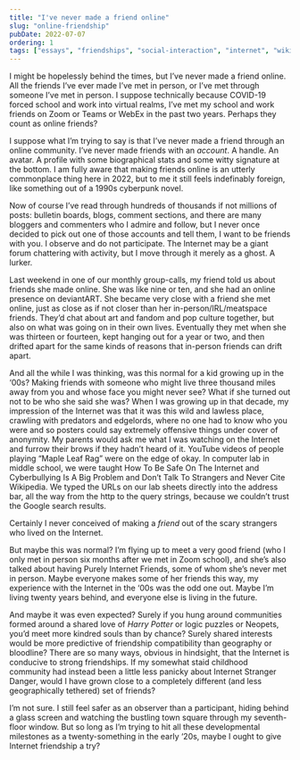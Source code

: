 ```yaml
---
title: "I've never made a friend online"
slug: "online-friendship"
pubDate: 2022-07-07
ordering: 1
tags: ["essays", "friendships", "social-interaction", "internet", "wikipedia"]
---
```


<span class="small-caps">I might be hopelessly behind the times</span>, but I’ve never made a friend online. All the friends I’ve ever made I’ve met in person, or I’ve met through someone I’ve met in person. I suppose technically because COVID-19 forced school and work into virtual realms, I’ve met my school and work friends on Zoom or Teams or WebEx in the past two years. Perhaps they count as online friends?

I suppose what I’m trying to say is that I’ve never made a friend through an online community. I’ve never made friends with an _account_. A handle. An avatar. A profile with some biographical stats and some witty signature at the bottom. I am fully aware that making friends online is an utterly commonplace thing here in 2022, but to me it still feels indefinably foreign, like something out of a 1990s cyberpunk novel.

Now of course I’ve read through hundreds of thousands if not millions of posts: bulletin boards, blogs, comment sections, and there are many bloggers and commenters who I admire and follow, but I never once decided to pick out one of those accounts and tell them, I want to be friends with you. I observe and do not participate. The Internet may be a giant forum chattering with activity, but I move through it merely as a ghost. A lurker.

Last weekend in one of our monthly group-calls, my friend told us about friends she made online. She was like nine or ten, and she had an online presence on deviantART. She became very close with a friend she met online, just as close as if not closer than her in-person/IRL/meatspace friends. They’d chat about art and fandom and pop culture together, but also on what was going on in their own lives. Eventually they met when she was thirteen or fourteen, kept hanging out for a year or two, and then drifted apart for the same kinds of reasons that in-person friends can drift apart.

And all the while I was thinking, was this normal for a kid growing up in the ‘00s? Making friends with someone who might live three thousand miles away from you and whose face you might never see? What if she turned out not to be who she said she was? When I was growing up in that decade, my impression of the Internet was that it was this wild and lawless place, crawling with predators and edgelords, where no one had to know who you were and so posters could say extremely offensive things under cover of anonymity. My parents would ask me what I was watching on the Internet and furrow their brows if they hadn’t heard of it. YouTube videos of people playing “Maple Leaf Rag” were on the edge of okay. In computer lab in middle school, we were taught How To Be Safe On The Internet and Cyberbullying Is A Big Problem and Don’t Talk To Strangers and Never Cite Wikipedia. We typed the URLs on our lab sheets directly into the address bar, all the way from the http to the query strings, because we couldn’t trust the Google search results.

Certainly I never conceived of making a _friend_ out of the scary strangers who lived on the Internet.

But maybe this was normal? I’m flying up to meet a very good friend (who I only met in person six months after we met in Zoom school), and she’s also talked about having Purely Internet Friends, some of whom she’s never met in person. Maybe everyone makes some of her friends this way, my experience with the Internet in the ‘00s was the odd one out. Maybe I’m living twenty years behind, and everyone else is living in the future.

And maybe it was even expected? Surely if you hung around communities formed around a shared love of _Harry Potter_ or logic puzzles or Neopets, you’d meet more kindred souls than by chance? Surely shared interests would be more predictive of friendship compatibility than geography or bloodline? There are so many ways, obvious in hindsight, that the Internet is conducive to strong friendships. If my somewhat staid childhood community had instead been a little less panicky about Internet Stranger Danger, would I have grown close to a completely different (and less geographically tethered) set of friends?

I’m not sure. I still feel safer as an observer than a participant, hiding behind a glass screen and watching the bustling town square through my seventh-floor window. But so long as I’m trying to hit all these developmental milestones as a twenty-something in the early ‘20s, maybe I ought to give Internet friendship a try?